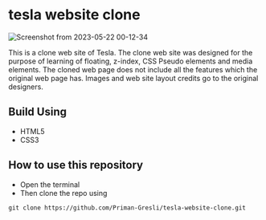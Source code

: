 # tesla website clone

![Screenshot from 2023-05-22 00-12-34](https://github.com/Priman-Gresli/google-web-clone/assets/115061520/b7fce4c8-e668-4ce1-ba84-ca64526719d7)

This is a clone web site of Tesla. The clone web site was designed for the purpose of learning of floating, z-index, CSS Pseudo elements and media elements. 
The cloned web page does not include all the features which the original web page has. Images and web site layout credits go to the original designers.

## Build Using
- HTML5
- CSS3

## How to use this repository
- Open the terminal
- Then clone the repo using
```
git clone https://github.com/Priman-Gresli/tesla-website-clone.git
```
